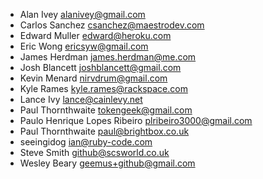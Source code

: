 * Alan Ivey <alanivey@gmail.com>
* Carlos Sanchez <csanchez@maestrodev.com>
* Edward Muller <edward@heroku.com>
* Eric Wong <ericsyw@gmail.com>
* James Herdman <james.herdman@me.com>
* Josh Blancett <joshblancett@gmail.com>
* Kevin Menard <nirvdrum@gmail.com>
* Kyle Rames <kyle.rames@rackspace.com>
* Lance Ivy <lance@cainlevy.net>
* Paul Thornthwaite <tokengeek@gmail.com>
* Paulo Henrique Lopes Ribeiro <plribeiro3000@gmail.com>
* Paul Thornthwaite <paul@brightbox.co.uk>
* seeingidog <ian@ruby-code.com>
* Steve Smith <github@scsworld.co.uk>
* Wesley Beary <geemus+github@gmail.com>
